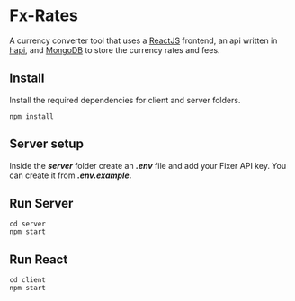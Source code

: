 # Fx-Rates
A currency converter tool that uses a [ReactJS](https://reactjs.org) frontend, an api written in [hapi](https://hapi.dev), and [MongoDB](https://www.mongodb.com/) to store the currency rates and fees.

## Install

Install the required dependencies for client and server folders.

```npm install```

## Server setup

Inside the ***server*** folder create an ***.env*** file and add your Fixer API key. You can create it from ***.env.example.***

## Run Server

```
cd server
npm start
```

## Run React
```
cd client
npm start
```